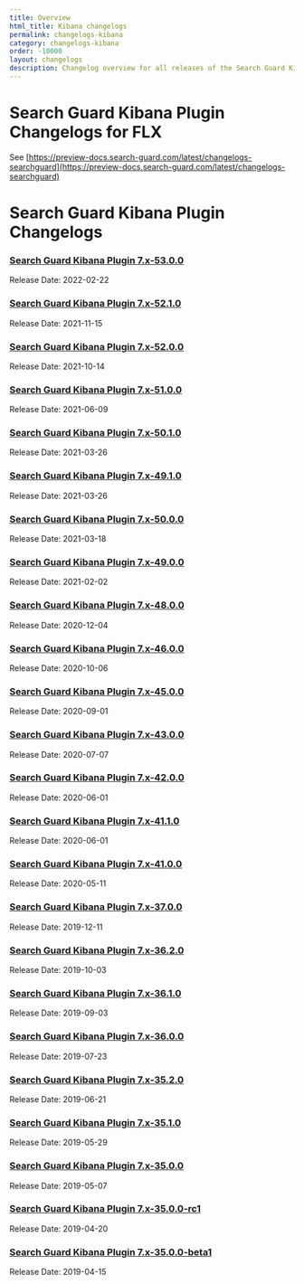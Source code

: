```yaml
---
title: Overview
html_title: Kibana changelogs
permalink: changelogs-kibana
category: changelogs-kibana
order: -10000
layout: changelogs
description: Changelog overview for all releases of the Search Guard Kibana Plugin that adds access control and session management.
---
```


<!--- Copyright 2024 floragunn GmbH -->

# Search Guard Kibana Plugin Changelogs for FLX

See [https://preview-docs.search-guard.com/latest/changelogs-searchguard](https://preview-docs.search-guard.com/latest/changelogs-searchguard)

# Search Guard Kibana Plugin Changelogs

### [Search Guard Kibana Plugin 7.x-53.0.0](../_changelogs/changelog_kibana_7_x_53_0_0.md)

Release Date: 2022-02-22

### [Search Guard Kibana Plugin 7.x-52.1.0](../_changelogs/changelog_kibana_7_x_52_1_0.md)

Release Date: 2021-11-15

### [Search Guard Kibana Plugin 7.x-52.0.0](../_changelogs/changelog_kibana_7_x_52_0_0.md)

Release Date: 2021-10-14

### [Search Guard Kibana Plugin 7.x-51.0.0](../_changelogs/changelog_kibana_7_x_51_0_0.md)

Release Date: 2021-06-09

### [Search Guard Kibana Plugin 7.x-50.1.0](../_changelogs/changelog_kibana_7_x_50_1_0.md)

Release Date: 2021-03-26

### [Search Guard Kibana Plugin 7.x-49.1.0](../_changelogs/changelog_kibana_7_x_49_1_0.md)

Release Date: 2021-03-26

### [Search Guard Kibana Plugin 7.x-50.0.0](../_changelogs/changelog_kibana_7_x_50_0_0.md)

Release Date: 2021-03-18

### [Search Guard Kibana Plugin 7.x-49.0.0](../_changelogs/changelog_kibana_7_x_49_0_0.md)

Release Date: 2021-02-02

### [Search Guard Kibana Plugin 7.x-48.0.0](../_changelogs/changelog_kibana_7_x_48_0_0.md)

Release Date: 2020-12-04

### [Search Guard Kibana Plugin 7.x-46.0.0](../_changelogs/changelog_kibana_7_x_46_0_0.md)

Release Date: 2020-10-06

### [Search Guard Kibana Plugin 7.x-45.0.0](../_changelogs/changelog_kibana_7_x_45_0_0.md)

Release Date: 2020-09-01

### [Search Guard Kibana Plugin 7.x-43.0.0](../_changelogs/changelog_kibana_7_x_43_0_0.md)

Release Date: 2020-07-07

### [Search Guard Kibana Plugin 7.x-42.0.0](../_changelogs/changelog_kibana_7_x_42_0_0.md)

Release Date: 2020-06-01

### [Search Guard Kibana Plugin 7.x-41.1.0](../_changelogs/changelog_kibana_7_x_41_1_0.md)

Release Date: 2020-06-01

### [Search Guard Kibana Plugin 7.x-41.0.0](../_changelogs/changelog_kibana_7_x_41_0_0.md)

Release Date: 2020-05-11

### [Search Guard Kibana Plugin 7.x-37.0.0](../_changelogs/changelog_kibana_7_x_37_0_0.md)

Release Date: 2019-12-11

### [Search Guard Kibana Plugin 7.x-36.2.0](../_changelogs/changelog_kibana_7_x_36_2_0.md)

Release Date: 2019-10-03

### [Search Guard Kibana Plugin 7.x-36.1.0](../_changelogs/changelog_kibana_7_x_36_1_0.md)

Release Date: 2019-09-03

### [Search Guard Kibana Plugin 7.x-36.0.0](../_changelogs/changelog_kibana_7_x_36_0_0.md)

Release Date: 2019-07-23

### [Search Guard Kibana Plugin 7.x-35.2.0](../_changelogs/changelog_kibana_7_x_35_2_0.md)

Release Date: 2019-06-21

### [Search Guard Kibana Plugin 7.x-35.1.0](../_changelogs/changelog_kibana_7_x_35_1_0.md)

Release Date: 2019-05-29


### [Search Guard Kibana Plugin 7.x-35.0.0](../_changelogs/changelog_kibana_7_x_35_0_0.md)

Release Date: 2019-05-07

### [Search Guard Kibana Plugin 7.x-35.0.0-rc1](../_changelogs/changelog_kibana_7_x_35_0_0_rc1.md)

Release Date: 2019-04-20

### [Search Guard Kibana Plugin 7.x-35.0.0-beta1](../_changelogs/changelog_kibana_7_x_35_0_0_beta1.md)

Release Date: 2019-04-15

